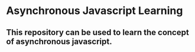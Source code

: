 # Asynchronous Javascript Learning
## This repository can be used to learn the concept of asynchronous javascript.
